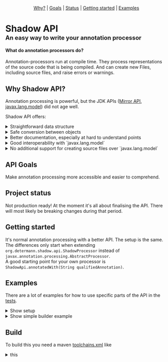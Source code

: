 <p align="center">
  <a href="#why-shadow-api">Why?</a> |
  <a href="#api-goals">Goals</a> |
  <a href="#project-status">Status</a> |
  <a href="#getting-started">Getting started</a> |
  <a href="#examples">Examples</a>
</p>

# Shadow API <br><b style="font-size: 65%">An easy way to write your annotation processor</b>


#### What do annotation processors do?

Annotation-processors run at compile time. They process representations of the source code that is being compiled. And can create 
new Files, including source files, and raise errors or warnings.


## Why Shadow API?

Annotation processing is powerful, but the JDK APIs 
(<a href = "https://docs.oracle.com/javase/7/docs/jdk/api/apt/mirror/overview-summary.html">Mirror API</a>,
<a href = "https://docs.oracle.com/en/java/javase/17/docs/api/java.compiler/javax/lang/model/package-summary.html">javax.lang.model</a>)
did not age well.

Shadow API offers:

<details><summary>Straightforward data structure</summary>
<table>
<tr>
<th>Shadow API</th>
<th>JDK</th>
</tr>
<tr>
<td width="280">

- Shadow
  - Declared
    - Class 
    - Enum 
    - Record 
    - Annotation
        - AnnotationUsage
  - Array
  - Executable
    - Constructor
    - Method
  - Intersection
  - Void
  - Module
  - Package
  - RecordComponent
  - Null
  - Primitive
  - Generic
  - Wildcard
  - Variable
    - EnumConstant
    - Field
    - Parameter
</td>
<td width="280">

- TypeMirror
  - ReferenceType
    - ArrayType  
    - DeclaredType  
    - ErrorType  
    - NullType  
    - TypeVariable
  - ExecutableType
  - IntersectionType
  - NoType
  - PrimitiveType
  - UnionType
  - WildcardType
  

- AnnotationMirror


- Element
  - ExecutableElement
  - ModuleElement
  - PackageElement
  - RecordComponentElement
  - TypeElement
  - TypeParameterElement
  - VariableElement
</td>
</tr>
</table>
</details>
<details><summary>Safe conversion between objects </summary>
<br/>

**Let's say you process the following class and want to get the type of the list**

````java
import java.util.List;

class MyClass
{
   private final List<String> myField;
}
````
<br/>
<table>
<tr>
<th>Shadow API</th>
<th>JDK</th>
</tr>
<tr>
<td width="50%">

````java
class ConversionTest
{
  @Test
  void testConversion()
  {
    CompilationTest
      .process(shadowApi ->
         {
           Shadow<TypeMirror> myField = shadowApi.getClassOrThrow("MyClass")
                                                 .getFieldOrThrow("myField")
                                                 .getType();
           //Converters limit the conversion to possible types
           Shadow<TypeMirror> genericType = convert(myField)
                   .toInterfaceOrThrow()
                   .getGenerics()
                   .get(0);
                   
           assertEquals(shadowApi.getClassOrThrow("java.lang.String"), 
                        genericType);
         })
      .withCodeToCompile("MyClass.java", """
         import java.util.List;
         class MyClass {
            private List<String> myField;
         }""")
      .compile();
  }
}
````
</td>
<td width="50%">

````java
class ConversionTest
{
  @Test
  void testConversion()
  {
    CompilationTest
      .process(shadowApi ->
         {
           Elements elements = shadowApi.getJdkApiContext().elements();
           //get a type -> Element data structure 
           List<? extends Element> myClass = elements.getTypeElement("MyClass")
                                                     .getEnclosedElements();

           //get fields of that type -> Element data structure 
           VariableElement myField = ElementFilter
                   .fieldsIn(myClass)
                   .stream()
                   .filter(field -> field.getSimpleName()
                                         .toString()
                                         .equals("myField"))
                   .findAny()
                   .orElseThrow();
           
           //get Generic -> switch to Type data structure  
           TypeMirror genericType = ((DeclaredType) myField.asType())
                   .getTypeArguments().get(0);
                   
           //switch back to Element data structure for comparison
           Element genericElement = ((DeclaredType) genericType).asElement();
           
           assertEquals(elements.getTypeElement("java.lang.String"),
                        genericElement);
         })
      .withCodeToCompile("MyClass.java", """
         import java.util.List;
         class MyClass {
            private List<String> myField;
         }""")
      .compile();
  }
}
````
</td>
</tr>
</table>
</details>
<details><summary>Better documentation, especially at hard to understand points</summary>

<table>
<tr>
<th>Shadow API</th>
<th>JDK</th>
</tr>
<tr>
<td width="50%">

````java
public interface Shadow
{
   //..
  /**
   * Information regarding generics is lost after the compilation. For Example 
   * {@code List<String>} becomes {@code List}. This method Does the same.
   * This can be useful if you want to check if a shadow implements for example 
   * {@link java.util.Collection} 
   * {@code shadowToTest.erasure().isSubtypeOf(shadowApi.getDeclaredOrThrow("java.util.Collection").erasure())}
   */
  Shadow<TypeMirror> erasure();
  //...
}
````
</td>
<td width="50%">

````java
public interface Types {
   //...
  /**
   * {@return the erasure of a type}
   *
   * @param t  the type to be erased
   * @throws IllegalArgumentException if given a type for a package or module
   * @jls 4.6 Type Erasure
   */
  TypeMirror erasure(TypeMirror t);
  //...
}
````
</td>
</tr>
</table>
</details>
<details><summary>Good interoperability with `javax.lang.model`</summary>

<table>
<tr>
<th>Shadow API</th>
<th>JDK</th>
</tr>
<tr>
<td width="50%">

````java
class ConversionTest
{
  @Test
  void testConversion1()
  {
    CompilationTest
      .process(shadowApi ->
         {
           //shadow -> jdk
           RoundEnvironment roundEnv = shadowApi.getJdkApiContext().roundEnv();
           Elements elements = shadowApi.getJdkApiContext().elements();
           Types types = shadowApi.getJdkApiContext().types();
           Messager messager = shadowApi.getJdkApiContext().messager();
           Map<String, String> options = shadowApi.getJdkApiContext().options();
           Filer filer = shadowApi.getJdkApiContext().filer();
           SourceVersion sourceVersion = shadowApi.getJdkApiContext().sourceVersion();
           Locale locale = shadowApi.getJdkApiContext().locale();
           boolean previewEnabled = shadowApi.getJdkApiContext().isPreviewEnabled();

           Element typeElement = shadowApi.getClassOrThrow("java.lang.String").getElement();
           TypeMirror mNyClass1 = shadowApi.getClassOrThrow("java.lang.String").getMirror();
         })
      .compile();
  }
}
````
</td>
<td width="50%">

````java
class ConversionTest extends AbstractProcessor
{
  @Override
  public boolean process(Set<? extends TypeElement> annotations, RoundEnvironment roundEnv)
  {
    //jdk -> shadow
    ShadowApi shadowApi = ShadowApi.create(processingEnv, roundEnv, 0);

    Shadow<? extends TypeMirror> shadow = shadowApi.getShadowFactory().shadowFromElement(null);
    Shadow<? extends TypeMirror> shadow1 = shadowApi.getShadowFactory().shadowFromType(null);
    List<AnnotationUsage> annotationUsages = shadowApi.getShadowFactory().annotationUsages(null);

    return false;
  }
}
````
</td>
</tr>
</table>
</details>
<details><summary>No additional support for creating source files over `javax.lang.model`</summary>
</details>


## API Goals

Make annotation processing more accessible and easier to comprehend.


## Project status

Not production ready! At the moment it's all about finalising the API. There will most likely be breaking changes during that period.

## Getting started

It's normal annotation processing with a better API. The setup is the same. The differences only start when extending
`org.determann.shadow.api.ShadowProcessor` instead of `javax.annotation.processing.AbstractProcessor`.<br>
A good starting point for your own processor is `ShadowApi.annotatedWith(String qualifiedAnnotation)`.


## Examples

There are a lot of examples for how to use specific parts of the API in the [tests](/shadow-api-17/src/test/java/org/determann/shadow/api).

<details><summary>Show setup</summary>
<p>
We will create everything you need to get started with your first annotation processor in maven in this setup. 

### 1) Two Modules

In order to use the annotation processor to process the code that will be built later, the annotation processor must first be compiled.
Create two Maven modules for that. One having the code to process and one containing the annotation processor

#### processor module
````xml
<?xml version="1.0" encoding="UTF-8"?>
<project xmlns="http://maven.apache.org/POM/4.0.0"
         xmlns:xsi="http://www.w3.org/2001/XMLSchema-instance"
         xsi:schemaLocation="http://maven.apache.org/POM/4.0.0 http://maven.apache.org/xsd/maven-4.0.0.xsd">
    <modelVersion>4.0.0</modelVersion>
    <groupId>org.determann</groupId>
    <artifactId>processor-example</artifactId>
    <version>1.0-SNAPSHOT</version>
</project>
````

#### processed module
````xml
<?xml version="1.0" encoding="UTF-8"?>
<project xmlns="http://maven.apache.org/POM/4.0.0"
         xmlns:xsi="http://www.w3.org/2001/XMLSchema-instance"
         xsi:schemaLocation="http://maven.apache.org/POM/4.0.0 http://maven.apache.org/xsd/maven-4.0.0.xsd">
    <modelVersion>4.0.0</modelVersion>
    <groupId>org.determann</groupId>
    <artifactId>processed-example</artifactId>
    <version>1.0-SNAPSHOT</version>
</project>
````

### 2) Dependencies

The processor needs to depend on the `shadow-api`
````xml
        <dependency>
            <groupId>org.determann</groupId>
            <artifactId>shadow</artifactId>
            <version>1.0-SNAPSHOT</version>
        </dependency>
````

And the processed module need to depend on the processor module
````xml
        <dependency>
            <groupId>org.determann</groupId>
            <artifactId>processor-example</artifactId>
            <version>1.0-SNAPSHOT</version>
        </dependency>
````

### 3) Processor paths

The module being processed needs to know the module it's processed by
````xml
    <build>
        <plugins>
            <plugin>
                <groupId>org.apache.maven.plugins</groupId>
                <artifactId>maven-compiler-plugin</artifactId>
                <version>3.8.1</version>
                <configuration>
                    <annotationProcessorPaths>
                        <path>
                            <groupId>org.determann</groupId>
                            <artifactId>processor-example</artifactId>
                            <version>1.0-SNAPSHOT</version>
                        </path>
                    </annotationProcessorPaths>
                </configuration>
            </plugin>
        </plugins>
    </build>
````

### 4) Disable annotation processing

Disable annotation processing in the processor module. Otherwise, the annotation processor would be used to process itself
````xml
    <build>
        <plugins>
            <plugin>
                <groupId>org.apache.maven.plugins</groupId>
                <artifactId>maven-compiler-plugin</artifactId>
                <version>3.8.1</version>
                <configuration>
                    <source>17</source>
                    <target>17</target>
                    <!--                    don't compile the annotation processor using the annotation processor-->
                    <compilerArgument>-proc:none</compilerArgument>
                </configuration>
            </plugin>
        </plugins>
    </build>
````

### 5) The processor itself

Extend `ShadowProcessor` for your own processor and override `process()`
````java
import org.determann.shadow.api.ShadowApi;
import org.determann.shadow.api.ShadowProcessor;

public class MyProcessor extends ShadowProcessor
{
   @Override
   public void process(final ShadowApi shadowApi) {
   }
}
````

### 6) Register this processor

create a file in `src/main/resources/META-INF/services/` called `javax.annotation.processing.Processor` and add your qualified path

````text
org.determann.shadow.example.processor.MyProcessor
````

### 7) Annotation

Now create an Annotation to process in the processor module
````java
public @interface MyAnnotation {}
````

### 8) Process

And finally process anything annotated with that annotation 
````java
import org.determann.shadow.api.ShadowApi;
import org.determann.shadow.api.ShadowProcessor;

public class MyProcessor extends ShadowProcessor
{
   @Override
   public void process(final ShadowApi shadowApi) {
      for (Shadow<TypeMirror> shadow : shadowApi.annotatedWith("org.determann.shadow.example.processor.MyAnnotation").all())
      {
      }
   }
}
````

</p>
</details>

<details><summary>Show simple builder example</summary>
<p>

An annotation to mark classes
````java
@Target(ElementType.TYPE)
public @interface BuilderPattern {}
````
A Processor creating a simple Builder companion object
````java
import org.determann.shadow.api.ShadowApi;
import org.determann.shadow.api.ShadowProcessor;
import org.determann.shadow.api.property.MutableProperty;
import org.determann.shadow.api.shadow.Class;

import java.util.List;
import java.util.stream.Collectors;

import static org.apache.commons.lang3.StringUtils.capitalize;
import static org.apache.commons.lang3.StringUtils.uncapitalize;

/**
 * Builds a companion Builder class for each annotated class
 */
public class ShadowBuilderProcessor extends ShadowProcessor
{
  @Override
  public void process(final ShadowApi shadowApi)
  {
    //iterate over every class annotated with the BuilderPattern annotation
    for (Class aClass : shadowApi.annotatedWith("org.determann.shadow.example.processor.builder.BuilderPattern").classes())
    {
      String toBuildQualifiedName = aClass.getQualifiedName();
      String builderQualifiedName = toBuildQualifiedName + "ShadowBuilder";//qualifiedName of the companion builder class
      String builderSimpleName = aClass.getSimpleName() + "ShadowBuilder";//simpleName of the companion builder class
      String builderVariableName = uncapitalize(builderSimpleName);

      //create a record holding the code needed to render a property in the builder
      List<BuilderElement> builderElements = aClass.getMutableProperties()
                                                   .stream()
                                                   .map(property -> renderProperty(builderSimpleName,
                                                                                   builderVariableName,
                                                                                   property))
                                                   .toList();

      //writes the builder
      shadowApi.writeSourceFile(builderQualifiedName,
                                renderBuilder(aClass, toBuildQualifiedName, builderSimpleName, builderVariableName, builderElements));
    }
  }

  /**
   * renders a companion builder class
   */
  private String renderBuilder(final Class aClass,
                               final String toBuildQualifiedName,
                               final String builderSimpleName,
                               final String builderVariableName,
                               final List<BuilderElement> builderElements)
  {
    String fields = builderElements.stream()
                                   .map(BuilderElement::field)
                                   .collect(Collectors.joining("\n\n"));

    String mutators = builderElements.stream()
                                     .map(BuilderElement::mutator)
                                     .collect(Collectors.joining("\n\n"));

    String setterInvocations = builderElements.stream()
                                              .map(BuilderElement::toBuildSetter)
                                              .collect(Collectors.joining("\n\n"));
    return """
            package %1$s;
                  
            public class %2$s{
               %3$s
                  
            %4$s
                  
               public %5$s build() {
                  %5$s %6$s = new %5$s();
                  %7$s
                  return %6$s;
               }
            }
            """.formatted(aClass.getPackage().getQualifiedName(),
                          builderSimpleName,
                          fields,
                          mutators,
                          toBuildQualifiedName,
                          builderVariableName,
                          setterInvocations);
  }

  /**
   * Creates a {@link BuilderElement} for each property of the annotated pojo
   */
  private BuilderElement renderProperty(final String builderSimpleName,
                                        final String builderVariableName,
                                        final MutableProperty property)
  {
    String propertyName = property.getSimpleName();
    String type = property.getType().toString();
    String field = "private " + type + " " + propertyName + ";";

    String mutator = """
               public %1$s with%2$s(%3$s %4$s) {
                  this.%4$s = %4$s;
                  return this;
               }
            """.formatted(builderSimpleName,
                          capitalize(propertyName),
                          type,
                          propertyName);

    String toBuildSetter = builderVariableName + "." + property.getSetter().getSimpleName() + "(" + propertyName + ");";

    return new BuilderElement(field, mutator, toBuildSetter);
  }

  /**
   * Used to render the code needed to render a property in the builder
   *
   * @param field ones rendered will hold the values being used to build the pojo
   * @param mutator ones rendered will set the value of the {@link #field}
   * @param toBuildSetter ones rendered will modify the build pojo
   */
  private record BuilderElement(String field, String mutator, String toBuildSetter) {}
}
````
For a simple pojo like
````java
@BuilderPattern
public class Customer
{
   public static CustomerShadowBuilder builder()
   {
      return new CustomerShadowBuilder();
   }
   
   private String name;

   public String getName() { return name; }

   public void setName(String name) { this.name = name; }
}
````
This builder would be generated
````java
public class CustomerShadowBuilder{
   private java.lang.String name;

   public CustomerShadowBuilder withName(java.lang.String name) {
      this.name = name;
      return this;
   }

   public org.determann.shadow.example.processed.Customer build() {
      org.determann.shadow.example.processed.Customer customer = new org.determann.shadow.example.processed.Customer();
      customer.setName(name);
      return customer;
   }
}
````
</p>
</details>

## Build

To build this you need a maven [toolchains.xml](https://maven.apache.org/guides/mini/guide-using-toolchains.html) like 
<details><summary>this</summary>

````xml
<?xml version="1.0" encoding="UTF-8"?>
<toolchains>
    <toolchain>
        <type>jdk</type>
        <provides>
            <version>1.8</version>
            <vendor>azul</vendor>
        </provides>
        <configuration>
            <jdkHome>my/path/to/jdk/8</jdkHome>
        </configuration>
    </toolchain>
    <toolchain>
        <type>jdk</type>
        <provides>
            <version>11</version>
            <vendor>azul</vendor>
        </provides>
        <configuration>
            <jdkHome>my/path/to/jdk/11</jdkHome>
        </configuration>
    </toolchain>
    <toolchain>
        <type>jdk</type>
        <provides>
            <version>17</version>
            <vendor>azul</vendor>
        </provides>
        <configuration>
            <jdkHome>my/path/to/jdk/17</jdkHome>
        </configuration>
    </toolchain>
</toolchains>
````
</details>